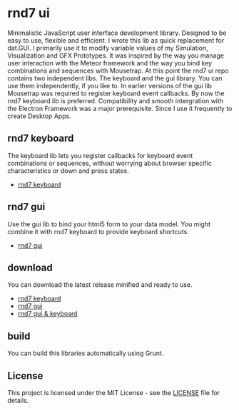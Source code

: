 # rnd7 ui
Minimalistic JavaScript user interface development library. Designed to be easy to use, flexible and efficient.
I wrote this lib as quick replacement for dat.GUI. I primarily use it to modify variable values of my Simulation, Visualization and GFX Prototypes.
It was inspired by the way you manage user interaction with the Meteor framework and the way you bind key combinations and sequences with Mousetrap.
At this point the rnd7 ui repo contains two independent libs. The keyboard and the gui library. You can use them independently, if you like to.
In earlier versions of the gui lib Mousetrap was required to register keyboard event callbacks. By now the rnd7 keyboard lib is preferred.
Compatibility and smooth intergration with the Electron Framework was a major prerequisite. Since I use it frequently to create Desktop Apps.

## rnd7 keyboard
The keyboard lib lets you register callbacks for keyboard event combinations or sequences, without worrying about browser specific characteristics or down and press states.

* [rnd7 keyboard](https://github.com/rnd7/ui/tree/master/lib/keyboard.js)

## rnd7 gui
Use the gui lib to bind your html5 form to your data model. You might combine it with rnd7 keyboard to provide keyboard shortcuts.

* [rnd7 gui](https://github.com/rnd7/ui/tree/master/lib/gui.js)

## download
You can download the latest release minified and ready to use.

* [rnd7 keyboard](https://github.com/rnd7/ui/tree/master/bin/keyboard.min.js)
* [rnd7 gui](https://github.com/rnd7/ui/tree/master/bin/gui.min.js)
* [rnd7 gui & keyboard](https://github.com/rnd7/ui/tree/master/bin/ui.min.js)

## build
You can build this libraries automatically using Grunt.

## License
This project is licensed under the MIT License - see the [LICENSE](LICENSE) file for details.
